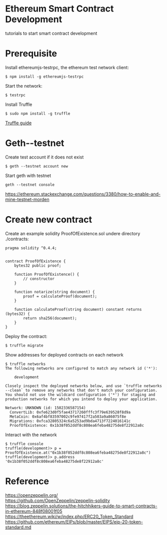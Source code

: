# Ethereum Smart Contract Development
tutorials to start smart contract development

# Prerequisite
Install ethereumjs-testrpc, the ethereum test network client:
```
$ npm install -g ethereumjs-testrpc
```
Start the network:
```
$ testrpc
```

Install Truffle
```
$ sudo npm install -g truffle
```
[Truffle guide](http://truffleframework.com/docs/getting_started/installation)

# Geth--testnet
Create test account if it does not exist
```
$ geth --testnet account new
```
Start geth with testnet
```
geth --testnet console
```
https://ethereum.stackexchange.com/questions/3380/how-to-enable-and-mine-testnet-morden



# Create new contract
Create an example solidity ProofOfExistence.sol undere directory ./contracts:
```
pragma solidity ^0.4.4;


contract ProofOfExistence {
    bytes32 public proof;

    function ProofOfExistence() {
        // constructor
    }

    function notarize(string document) {
        proof = calculateProof(document);
    }

    function calculateProof(string document) constant returns (bytes32) {
        return sha256(document);
    }
}
```

Deploy the contract:
```
$ truffle migrate
```

Show addresses for deployed contracts on each network
```
$ truffle networks
The following networks are configured to match any network id ('*'):

    development

Closely inspect the deployed networks below, and use `truffle networks --clean` to remove any networks that don't match your configuration. You should not use the wildcard configuration ('*') for staging and production networks for which you intend to deploy your application.

Network: UNKNOWN (id: 1502336587154)
  ConvertLib: 0xfe623d0f5fae43717260fffc3f79e639528f8d9a
  MetaCoin: 0x6af4bf83597002c9fe97417f2a503a9a86075f8e
  Migrations: 0xfca32805324c6a5253ad9bda4713f7224016141c
  ProofOfExistence: 0x1b38f052ddf8c808ea6feba48275de8f22912a8c
```

Interact with the network
```
$ truffle console
truffle(development)> p = ProofOfExistence.at("0x1b38f052ddf8c808ea6feba48275de8f22912a8c")
truffle(development)> p.address
'0x1b38f052ddf8c808ea6feba48275de8f22912a8c'
```

# Reference
https://openzeppelin.org/ <br>
https://github.com/OpenZeppelin/zeppelin-solidity <br>
https://blog.zeppelin.solutions/the-hitchhikers-guide-to-smart-contracts-in-ethereum-848f08001f05 <br>
https://theethereum.wiki/w/index.php/ERC20_Token_Standard<BR>
https://github.com/ethereum/EIPs/blob/master/EIPS/eip-20-token-standard.md
